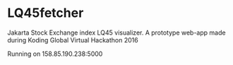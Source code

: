 # LQ45fetcher

Jakarta Stock Exchange index LQ45 visualizer.
A prototype web-app made during Koding Global Virtual Hackathon 2016

Running on 158.85.190.238:5000
